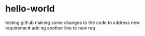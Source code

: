 # hello-world
testing github
making some changes to the code to address new requirement
adding another line to new req
